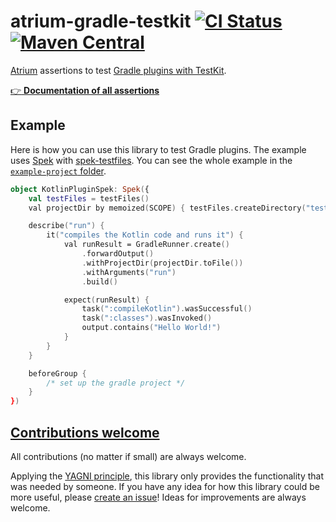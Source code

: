 # atrium-gradle-testkit [![CI Status](https://github.com/jGleitz/atrium-gradle-testkit/workflows/CI/badge.svg)](https://github.com/jGleitz/atrium-gradle-testkit/actions) [![Maven Central](https://maven-badges.herokuapp.com/maven-central/de.joshuagleitze/atrium-gradle-teskit-fluent-en/badge.svg)](https://maven-badges.herokuapp.com/maven-central/de.joshuagleitze/atrium-gradle-teskit-fluent-en)

[Atrium](https://github.com/robstoll/atrium) assertions to test [Gradle plugins with TestKit](https://docs.gradle.org/current/userguide/test_kit.html).

[:point_right: **Documentation of all assertions**](https://jgleitz.github.io/atrium-gradle-testkit/apis/atrium-gradle-testkit-fluent-en/atrium-gradle-testkit-fluent-en/de.joshuagleitze.test.gradle/)

## Example

Here is how you can use this library to test Gradle plugins.
The example uses [Spek](https://www.spekframework.org/) with [spek-testfiles](https://github.com/jGleitz/spek-testfiles).
You can see the whole example in the [`example-project` folder](./example-project). 

```kotlin
object KotlinPluginSpek: Spek({
	val testFiles = testFiles()
	val projectDir by memoized(SCOPE) { testFiles.createDirectory("testProject") }

	describe("run") {
		it("compiles the Kotlin code and runs it") {
			val runResult = GradleRunner.create()
				.forwardOutput()
				.withProjectDir(projectDir.toFile())
				.withArguments("run")
				.build()

			expect(runResult) {
				task(":compileKotlin").wasSuccessful()
				task(":classes").wasInvoked()
				output.contains("Hello World!")
			}
		}
	}

	beforeGroup {
		/* set up the gradle project */
	}
})
```

## [Contributions welcome](http://contributionswelcome.org/)

All contributions (no matter if small) are always welcome.

Applying the [YAGNI principle](https://wikipedia.org/wiki/YAGNI), this library only provides the functionality that was needed by someone.
If you have any idea for how this library could be more useful, please [create an issue](https://github.com/jGleitz/atrium-gradle-testkit/issues/new)!
Ideas for improvements are always welcome.

